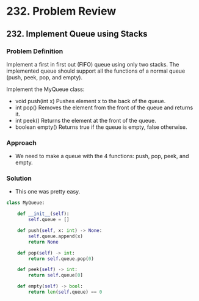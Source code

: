 # 232. Problem Review

## 232. Implement Queue using Stacks

### Problem Definition
Implement a first in first out (FIFO) queue using only two stacks. The implemented queue should support all the functions of a normal queue (push, peek, pop, and empty).

Implement the MyQueue class:

- void push(int x) Pushes element x to the back of the queue.
- int pop() Removes the element from the front of the queue and returns it.
- int peek() Returns the element at the front of the queue.
- boolean empty() Returns true if the queue is empty, false otherwise.

### Approach
- We need to make a queue with the 4 functions: push, pop, peek, and empty.

### Solution
- This one was pretty easy.

```python
class MyQueue:

    def __init__(self):
        self.queue = []

    def push(self, x: int) -> None:
        self.queue.append(x)
        return None

    def pop(self) -> int:
        return self.queue.pop(0)

    def peek(self) -> int:
        return self.queue[0]

    def empty(self) -> bool:
        return len(self.queue) == 0
```
